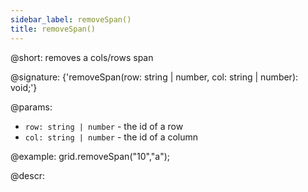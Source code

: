 ```yaml
---
sidebar_label: removeSpan()
title: removeSpan()
---          
```


@short: removes a cols/rows span

@signature: {'removeSpan(row: string | number, col: string | number): void;'}

@params:
- `row: string | number` - the id of a row
- `col: string | number` - the id of a column

@example:
grid.removeSpan("10","a");

@descr:

[comment]: # (@relatedapi: grid/api/grid_spans_config.md grid/api/grid_addspan_method.md grid/api/grid_getspan_method.md)

[comment]: # (@related: treegrid/usage.md#addingremoving-spans)
